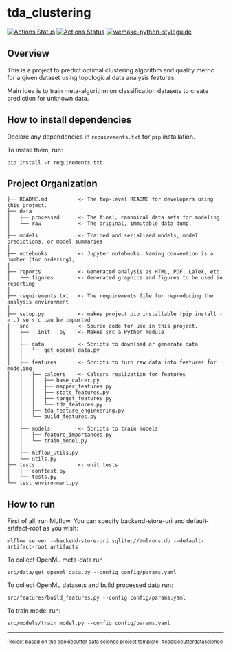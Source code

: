 # tda_clustering

[![Actions Status](https://github.com/pacifikus/tda_clustering/workflows/Tests/badge.svg)](https://github.com/pacifikus/tda_clustering/actions)
[![Actions Status](https://github.com/pacifikus/tda_clustering/workflows/StyleGuide/badge.svg)](https://github.com/pacifikus/tda_clustering/actions)
[![wemake-python-styleguide](https://img.shields.io/badge/style-wemake-000000.svg)](https://github.com/wemake-services/wemake-python-styleguide)

## Overview

This is a project to predict optimal clustering algorithm and quality metric for a given dataset using topological data analysis features. 

Main idea is to train meta-algorithm on classification datasets to create prediction for unknown data.

## How to install dependencies

Declare any dependencies in `requirements.txt` for `pip` installation.

To install them, run:

```
pip install -r requirements.txt
```

Project Organization
------------

    ├── README.md          <- The top-level README for developers using this project.
    ├── data
    │   ├── processed      <- The final, canonical data sets for modeling.
    │   └── raw            <- The original, immutable data dump.
    │
    ├── models             <- Trained and serialized models, model predictions, or model summaries
    │
    ├── notebooks          <- Jupyter notebooks. Naming convention is a number (for ordering),
    │
    ├── reports            <- Generated analysis as HTML, PDF, LaTeX, etc.
    │   └── figures        <- Generated graphics and figures to be used in reporting
    │
    ├── requirements.txt   <- The requirements file for reproducing the analysis environment
    │
    ├── setup.py           <- makes project pip installable (pip install -e .) so src can be imported
    ├── src                <- Source code for use in this project.
    │   ├── __init__.py    <- Makes src a Python module
    │   │
    │   ├── data           <- Scripts to download or generate data
    │   │   └── get_openml_data.py
    │   │
    │   ├── features       <- Scripts to turn raw data into features for modeling
    │   │   ├── calcers    <- Calcers realization for features
    │   │   │   ├── base_calcer.py
    │   │   │   ├── mapper_features.py
    │   │   │   ├── stats_features.py
    │   │   │   ├── target_features.py
    │   │   │   └── tda_features.py
    │   │   ├── tda_feature_engineering.py
    │   │   └── build_features.py
    │   │
    │   ├── models         <- Scripts to train models
    │   │   ├── feature_importances.py
    │   │   └── train_model.py
    │   │
    │   ├── mlflow_utils.py
    │   └── utils.py
    ├── tests              <- unit tests
    │   ├── conftest.py
    │   └── tests.py
    └── test_environment.py

## How to run

First of all, run MLflow. You can specify backend-store-uri and default-artifact-root as you wish:

```
mlflow server --backend-store-uri sqlite:///mlruns.db --default-artifact-root artifacts
```

To collect OpenML meta-data run

```
src/data/get_openml_data.py --config config/params.yaml
```

To collect OpenML datasets and build processed data run:

```
src/features/build_features.py --config config/params.yaml
```

To train model run:

```
src/models/train_model.py --config config/params.yaml
```

--------

<p><small>Project based on the <a target="_blank" href="https://drivendata.github.io/cookiecutter-data-science/">cookiecutter data science project template</a>. #cookiecutterdatascience</small></p>
